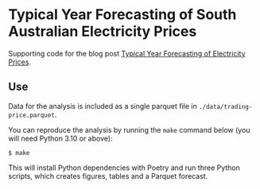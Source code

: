 # Typical Year Forecasting of South Australian Electricity Prices

Supporting code for the blog post [Typical Year Forecasting of Electricity Prices](https://adgefficiency.com/typical-year-electricity-price-forecasting/).

## Use

Data for the analysis is included as a single parquet file in `./data/trading-price.parquet`.

You can reproduce the analysis by running the `make` command below (you will need Python 3.10 or above):

```shell
$ make
```

This will install Python dependencies with Poetry and run three Python scripts, which creates figures, tables and a Parquet forecast.
